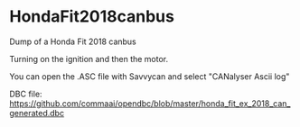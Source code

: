 # HondaFit2018canbus
Dump of a Honda Fit 2018 canbus

Turning on the ignition and then the motor.

You can open the .ASC file with Savvycan and select "CANalyser Ascii log"

DBC file:
https://github.com/commaai/opendbc/blob/master/honda_fit_ex_2018_can_generated.dbc



